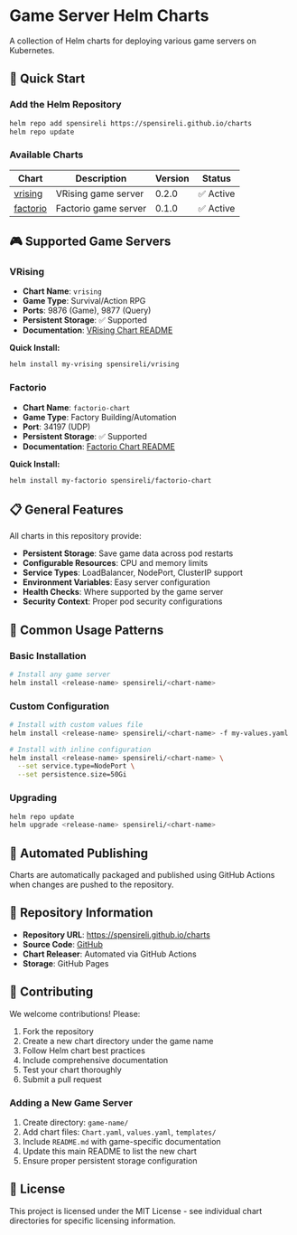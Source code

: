 # Game Server Helm Charts

A collection of Helm charts for deploying various game servers on Kubernetes.

## 🚀 Quick Start

### Add the Helm Repository

```bash
helm repo add spensireli https://spensireli.github.io/charts
helm repo update
```

### Available Charts

| Chart | Description | Version | Status |
|-------|-------------|---------|--------|
| [vrising](./vrising/) | VRising game server | 0.2.0 | ✅ Active |
| [factorio](./factorio/) | Factorio game server | 0.1.0 | ✅ Active |

## 🎮 Supported Game Servers

### VRising
- **Chart Name**: `vrising`
- **Game Type**: Survival/Action RPG
- **Ports**: 9876 (Game), 9877 (Query)
- **Persistent Storage**: ✅ Supported
- **Documentation**: [VRising Chart README](./vrising/README.md)

**Quick Install:**
```bash
helm install my-vrising spensireli/vrising
```

### Factorio
- **Chart Name**: `factorio-chart`
- **Game Type**: Factory Building/Automation
- **Port**: 34197 (UDP)
- **Persistent Storage**: ✅ Supported
- **Documentation**: [Factorio Chart README](./factorio/README.md)

**Quick Install:**
```bash
helm install my-factorio spensireli/factorio-chart
```

## 📋 General Features

All charts in this repository provide:

- **Persistent Storage**: Save game data across pod restarts
- **Configurable Resources**: CPU and memory limits
- **Service Types**: LoadBalancer, NodePort, ClusterIP support
- **Environment Variables**: Easy server configuration
- **Health Checks**: Where supported by the game server
- **Security Context**: Proper pod security configurations

## 🔧 Common Usage Patterns

### Basic Installation
```bash
# Install any game server
helm install <release-name> spensireli/<chart-name>
```

### Custom Configuration
```bash
# Install with custom values file
helm install <release-name> spensireli/<chart-name> -f my-values.yaml

# Install with inline configuration
helm install <release-name> spensireli/<chart-name> \
  --set service.type=NodePort \
  --set persistence.size=50Gi
```

### Upgrading
```bash
helm repo update
helm upgrade <release-name> spensireli/<chart-name>
```

## 🚀 Automated Publishing

Charts are automatically packaged and published using GitHub Actions when changes are pushed to the repository.

## 📖 Repository Information

- **Repository URL**: https://spensireli.github.io/charts
- **Source Code**: [GitHub](https://github.com/spensireli/charts)
- **Chart Releaser**: Automated via GitHub Actions
- **Storage**: GitHub Pages

## 🤝 Contributing

We welcome contributions! Please:

1. Fork the repository
2. Create a new chart directory under the game name
3. Follow Helm chart best practices
4. Include comprehensive documentation
5. Test your chart thoroughly
6. Submit a pull request

### Adding a New Game Server

1. Create directory: `game-name/`
2. Add chart files: `Chart.yaml`, `values.yaml`, `templates/`
3. Include `README.md` with game-specific documentation
4. Update this main README to list the new chart
5. Ensure proper persistent storage configuration

## 📝 License

This project is licensed under the MIT License - see individual chart directories for specific licensing information.
